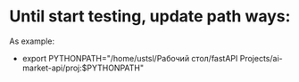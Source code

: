 
# Until start testing, update path ways:

As example:
- export PYTHONPATH="/home/ustsl/Рабочий стол/fastAPI Projects/ai-market-api/proj:$PYTHONPATH"
